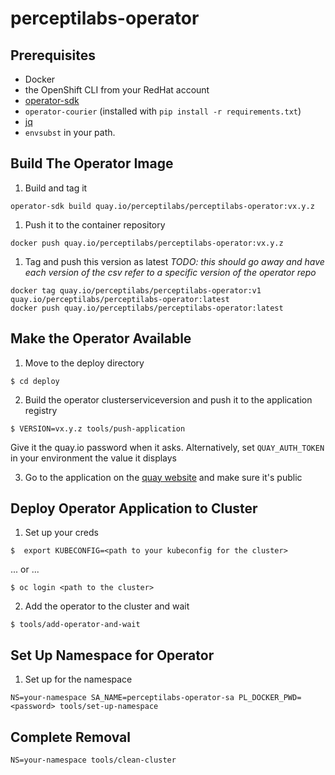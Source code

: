 # perceptilabs-operator

## Prerequisites

* Docker
* the OpenShift CLI from your RedHat account
* [operator-sdk](https://github.com/operator-framework/operator-sdk)
* `operator-courier` (installed with `pip install -r requirements.txt`)
* [jq](https://stedolan.github.io/jq/download/)
* `envsubst` in your path.

## Build The Operator Image

1. Build and tag it
```
operator-sdk build quay.io/perceptilabs/perceptilabs-operator:vx.y.z
```

1. Push it to the container repository
```
docker push quay.io/perceptilabs/perceptilabs-operator:vx.y.z
```

1. Tag and push this version as latest
*TODO: this should go away and have each version of the csv refer to a
specific version of the operator repo*
```
docker tag quay.io/perceptilabs/perceptilabs-operator:v1 quay.io/perceptilabs/perceptilabs-operator:latest
docker push quay.io/perceptilabs/perceptilabs-operator:latest
```

## Make the Operator Available

1. Move to the deploy directory
```
$ cd deploy
```

2. Build the operator clusterserviceversion and push it to the application registry
```
$ VERSION=vx.y.z tools/push-application
```
Give it the quay.io password when it asks. Alternatively, set `QUAY_AUTH_TOKEN` in your environment the value it displays

3. Go to the application on the [quay website](https://quay.io/application/perceptilabs/perceptilabs-operator-beta) and make sure it's public

## Deploy Operator Application to Cluster

1. Set up your creds
```
$  export KUBECONFIG=<path to your kubeconfig for the cluster>
```
... or ...
```
$ oc login <path to the cluster>
```

2. Add the operator to the cluster and wait
```
$ tools/add-operator-and-wait
```

## Set Up Namespace for Operator

1. Set up for the namespace
```
NS=your-namespace SA_NAME=perceptilabs-operator-sa PL_DOCKER_PWD=<password> tools/set-up-namespace
```

## Complete Removal
```
NS=your-namespace tools/clean-cluster
```
